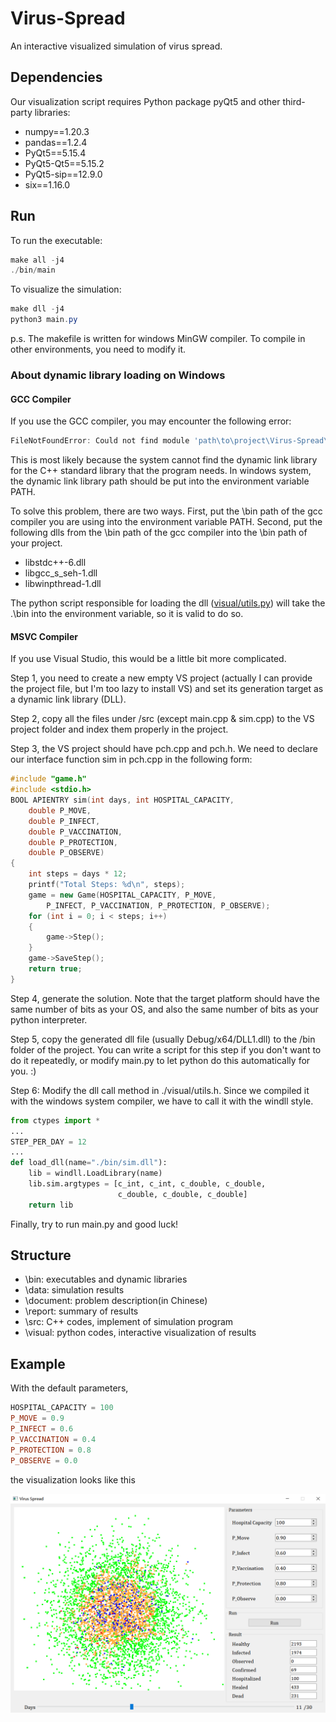 # Virus-Spread

An interactive visualized simulation of virus spread.

## Dependencies

Our visualization script requires Python package pyQt5 and other third-party libraries:

+ numpy\=\=1.20.3
+ pandas\=\=1.2.4
+ PyQt5\=\=5.15.4
+ PyQt5-Qt5\=\=5.15.2
+ PyQt5-sip\=\=12.9.0
+ six\=\=1.16.0

## Run

To run the executable:

```ps1
make all -j4
./bin/main
```

To visualize the simulation:

```ps1
make dll -j4
python3 main.py
```

p.s. The makefile is written for windows MinGW compiler. To compile in other environments, you need to modify it.

### About dynamic library loading on Windows

#### GCC Compiler

If you use the GCC compiler, you may encounter the following error:

```ps1
FileNotFoundError: Could not find module 'path\to\project\Virus-Spread\bin\sim.dll' (or one of its dependencies). Try using the full path with constructor syntax.
```

This is most likely because the system cannot find the dynamic link library for the C++ standard library that the program needs. In windows system, the dynamic link library path should be put into the environment variable PATH.

To solve this problem, there are two ways. First, put the \bin path of the gcc compiler you are using into the environment variable PATH. Second, put the following dlls from the \bin path of the gcc compiler into the \bin path of your project.

+ libstdc++-6.dll
+ libgcc_s_seh-1.dll
+ libwinpthread-1.dll

The python script responsible for loading the dll ([visual/utils.py](https://github.com/weixr18/Virus-Spread/blob/main/visual/utils.py)) will take the .\bin into the environment variable, so it is valid to do so.

#### MSVC Compiler

If you use Visual Studio, this would be a little bit more complicated.

Step 1, you need to create a new empty VS project (actually I can provide the project file, but I'm too lazy to install VS) and set its generation target as a dynamic link library (DLL).

Step 2, copy all the files under /src (except main.cpp & sim.cpp) to the VS project folder and index them properly in the project.

Step 3, the VS project should have pch.cpp and pch.h. We need to declare our interface function sim in pch.cpp in the following form:

```cpp
#include "game.h"
#include <stdio.h>
BOOL APIENTRY sim(int days, int HOSPITAL_CAPACITY,
	double P_MOVE,
	double P_INFECT,
	double P_VACCINATION,
	double P_PROTECTION,
	double P_OBSERVE)
{
	int steps = days * 12;
	printf("Total Steps: %d\n", steps);
	game = new Game(HOSPITAL_CAPACITY, P_MOVE,
		P_INFECT, P_VACCINATION, P_PROTECTION, P_OBSERVE);
	for (int i = 0; i < steps; i++)
	{
		game->Step();
	}
	game->SaveStep();
	return true;
}
```

Step 4, generate the solution. Note that the target platform should have the same number of bits as your OS, and also the same number of bits as your python interpreter.

Step 5, copy the generated dll file (usually Debug/x64/DLL1.dll) to the /bin folder of the project. You can write a script for this step if you don't want to do it repeatedly, or modify main.py to let python do this automatically for you. :) 

Step 6: Modify the dll call method in ./visual/utils.h. Since we compiled it with the windows system compiler, we have to call it with the windll style.

```py
from ctypes import *
...
STEP_PER_DAY = 12
...
def load_dll(name="./bin/sim.dll"):
    lib = windll.LoadLibrary(name)
    lib.sim.argtypes = [c_int, c_int, c_double, c_double,
                        c_double, c_double, c_double]
    return lib

```

Finally, try to run main.py and good luck!

## Structure

+ \\bin: executables and dynamic libraries
+ \\data: simulation results
+ \\document: problem description(in Chinese)
+ \\report: summary of results
+ \\src: C++ codes, implement of simulation program
+ \\visual: python codes, interactive visualization of results

## Example

With the default parameters,

```ps1
HOSPITAL_CAPACITY = 100
P_MOVE = 0.9
P_INFECT = 0.6
P_VACCINATION = 0.4
P_PROTECTION = 0.8
P_OBSERVE = 0.0
```

the visualization looks like this

![1](report/run2.png)
